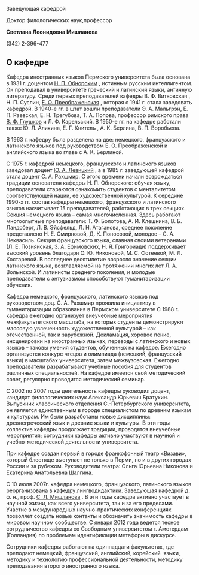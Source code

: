 Заведующая кафедрой
 

 Доктор филологических наук,профессор
 

**Светлана Леонидовна Мишланова** 


 (342) 2-396-477
 


  
О кафедре
------------------------------------------------------------------------------------------------------------------------





 Кафедра иностранных языков Пермского университета была основана в 1931 г. доцентом
 [Н. П. Обнорским](http://www.psu.ru/fakultety/filologicheskij-fakultet/o-fakultete-fil/nikolay-p-obnorskiy) 
 , истинным русским интеллигентом. Он преподавал в университете греческий и латинский языки, античную литературу. Среди первых преподавателей кафедры В. Ф. Витковская , Н. П. Суслин,
 [Е. О. Преображенская](http://www.psu.ru/fakultety/fakultet-sovremennykh-inostrannykh-yazykov-i-literatur/kafedry/kafedra-mirovoj-literatury-i-kultury/eo-preobrazhenskaya) 
 , которая с 1941 г. стала заведовать кафедрой. В 1940-е гг. в штат вошли преподаватели Э. А. Мальгрэн, Е. П. Раевская, Е. Н. Трегубова, Т. А. Попова, профессор римского права
 [В. Ф. Глушков](https://ru.wikipedia.org/wiki/%D0%93%D0%BB%D1%83%D1%88%D0%BA%D0%BE%D0%B2,_%D0%92%D0%B0%D1%81%D0%B8%D0%BB%D0%B8%D0%B9_%D0%A4%D1%91%D0%B4%D0%BE%D1%80%D0%BE%D0%B2%D0%B8%D1%87) 
 и Л. Ф. Карельский. В 1950-е гг. на кафедре работали также Ю. Л. Аликина, Е. Г. Книтель , А. К. Берлина, В. П. Воробьева.
 


 В 1963 г. кафедру была разделена на две: немецкого, французского и латинского языков под руководством Е. О. Преображенской и английского языка во главе с А. К. Берлиной.
 



 С 1975 г. кафедрой немецкого, французского и латинского языков заведовал доцент
 [Ю. А. Левицкий](http://www.psu.ru/nauka/napravleniya-nauchnoj-deyatelnosti-i-nauchnye-lidery/filologicheskie-nauki/levitskij-yurij-anatolevich) 
 , а в 1985 г. заведующей кафедрой стала доцент С. А. Рахшмир. С этого времени начали возрождаться традиции основателя кафедры Н. П. Обнорского: обучая языку, преподаватели стараются ознакомить студентов с менталитетом соответствующей нации, ее художественной культурой. К середине 1990-х гг. состав кафедры немецкого, французского и латинского языков насчитывает 15 преподавателей, работающих в трех секциях. Секция немецкого языка – самая многочисленная. Здесь работают многоопытные преподаватели: Т. Ф. Болотова, А. И. Клешнина, В. Б. Ландсберг, Л. В. Эйсфельд, Л. Н. Атаганова, среднее поколение представлено Н. Е. Смирновой, Д. К. Поносовой, молодое – С. А. Неквасиль. Секция французского языка, славная своими ветеранами (Л. Е. Познянская, З. А. Ефимовских, Н. Я. Григориади) поддерживает высокий уровень благодаря О. Ю. Никоновой, М. С. Фотеевой, М. Л. Костаревой. В последнее десятилетие возросло значение секции латинского языка, возглавляемой на протяжении многих лет Л. А. Волынской. И латинисты среднего поколения, и молодые преподаватели с энтузиазмом способствуют гуманитаризации обучения.
 



 Кафедра немецкого, французского, латинского языков под руководством доц. С. А. Рахшмир проявила инициативу в гуманитаризации образования в Пермском университете С 1988 г. кафедра ежегодно организует внеучебные мероприятия межфакультетского масштаба, на которых студенты демонстрируют массовую увлеченность художественной культурой – как отечественной, так и зарубежной. Декламация, хоровое пение, инсценировки на иностранных языках, переводы с латинского и новых языков – таковы умения студентов, обученных на кафедре. Ежегодно организуется конкурс чтецов и олимпиада (немецкий, французский языки) в масштабах университета, затем межвузовская. Ежегодно преподаватели разрабатывают учебные пособия для студентов различных специальностей. На кафедре имеется свой методический совет, регулярно проводится методический семинар.
 



 С 2002 по 2007 годы деятельность кафедры руководил доцент, кандидат филологических наук Александр Юрьевич Братухин. Выпускник классического отделения С.-Петербургского университета, он является единственным в городе специалистом по древним языкам и культурам. Им были разработаны новые дисциплины: древнегреческий язык и древние языки и культуры. В эти годы коллектив кафедры продолжает традиции, проводятся внеучебные мероприятия; сотрудники кафедры активно участвуют в научной и учебно-методической деятельности университета.
 

 При кафедре создан первый в городе франкофонный театр «Визави», который блестяще выступает не только в Перми, но и в других городах России и за рубежом. Руководители театра: Ольга Юрьевна Никонова и Екатерина Анатольевна Шалгина.
 



 С 10 июля 2007г. кафедра немецкого, французского, латинского языков реорганизована в кафедру лингводидактики. Заведующая кафедрой д. ф. н., проф.
 [С. Л. Мишланова](http://www.psu.ru/personalnye-stranitsy-prepodavatelej/m/svetlana-leonidovna-mishlanova) 
 . В эти годы кафедра активно участвует в научной жизни, как всего университета, так и за его пределами. Участие в международных научно-практических конференциях позволяет создать новые контакты и обозначить значимость кафедры в мировом научном сообществе. С января 2012 года ведется тесное сотрудничество кафедры со Свободным университетом г. Амстердам (Голландия) по проблемам идентификации метафоры в дискурсе.
 



 Сотрудники кафедры работают на одиннадцати факультетах, где преподают немецкий, французский, английский, корейский  языки, методику и технологию профессиональной деятельности, методику преподавания второго иностранного языка.